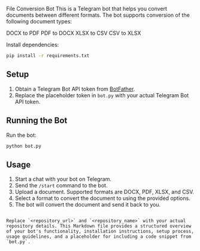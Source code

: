File Conversion Bot
This is a Telegram bot that helps you convert documents between different formats. The bot supports conversion of the following document types:

DOCX to PDF
PDF to DOCX
XLSX to CSV
CSV to XLSX

Install dependencies:
```sh
pip install -r requirements.txt
```

## Setup

1. Obtain a Telegram Bot API token from [BotFather](https://core.telegram.org/bots#botfather).
2. Replace the placeholder token in `bot.py` with your actual Telegram Bot API token.

## Running the Bot

Run the bot:
```sh
python bot.py
```

## Usage

1. Start a chat with your bot on Telegram.
2. Send the `/start` command to the bot.
3. Upload a document. Supported formats are DOCX, PDF, XLSX, and CSV.
4. Select a format to convert the document to using the provided options.
5. The bot will convert the document and send it back to you.



```

Replace `<repository_url>` and `<repository_name>` with your actual repository details. This Markdown file provides a structured overview of your bot's functionality, installation instructions, setup process, usage guidelines, and a placeholder for including a code snippet from `bot.py`.
